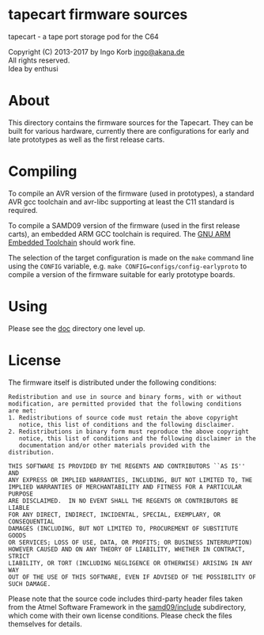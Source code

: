 # tapecart firmware sources #

tapecart - a tape port storage pod for the C64

Copyright (C) 2013-2017 by Ingo Korb <ingo@akana.de>  
All rights reserved.  
Idea by enthusi  

# About #

This directory contains the firmware sources for the Tapecart. They
can be built for various hardware, currently there are configurations
for early and late prototypes as well as the first release carts.

# Compiling #

To compile an AVR version of the firmware (used in prototypes), a
standard AVR gcc toolchain and avr-libc supporting at least the C11
standard is required.

To compile a SAMD09 version of the firmware (used in the first release
carts), an embedded ARM GCC toolchain is required. The [GNU ARM
Embedded
Toolchain](https://developer.arm.com/open-source/gnu-toolchain/gnu-rm)
should work fine.

The selection of the target configuration is made on the `make`
command line using the `CONFIG` variable, e.g. `make
CONFIG=configs/config-earlyproto` to compile a version of the firmware
suitable for early prototype boards.

# Using #

Please see the [doc](../doc) directory one level up.

# License #

The firmware itself is distributed under the following conditions:

    Redistribution and use in source and binary forms, with or without
    modification, are permitted provided that the following conditions
    are met:
    1. Redistributions of source code must retain the above copyright
       notice, this list of conditions and the following disclaimer.
    2. Redistributions in binary form must reproduce the above copyright
       notice, this list of conditions and the following disclaimer in the
       documentation and/or other materials provided with the distribution.

    THIS SOFTWARE IS PROVIDED BY THE REGENTS AND CONTRIBUTORS ``AS IS'' AND
    ANY EXPRESS OR IMPLIED WARRANTIES, INCLUDING, BUT NOT LIMITED TO, THE
    IMPLIED WARRANTIES OF MERCHANTABILITY AND FITNESS FOR A PARTICULAR PURPOSE
    ARE DISCLAIMED.  IN NO EVENT SHALL THE REGENTS OR CONTRIBUTORS BE LIABLE
    FOR ANY DIRECT, INDIRECT, INCIDENTAL, SPECIAL, EXEMPLARY, OR CONSEQUENTIAL
    DAMAGES (INCLUDING, BUT NOT LIMITED TO, PROCUREMENT OF SUBSTITUTE GOODS
    OR SERVICES; LOSS OF USE, DATA, OR PROFITS; OR BUSINESS INTERRUPTION)
    HOWEVER CAUSED AND ON ANY THEORY OF LIABILITY, WHETHER IN CONTRACT, STRICT
    LIABILITY, OR TORT (INCLUDING NEGLIGENCE OR OTHERWISE) ARISING IN ANY WAY
    OUT OF THE USE OF THIS SOFTWARE, EVEN IF ADVISED OF THE POSSIBILITY OF
    SUCH DAMAGE.


Please note that the source code includes third-party header files
taken from the Atmel Software Framework in the
[samd09/include](samd09/include) subdirectory, which come with their
own license conditions. Please check the files themselves for details.

